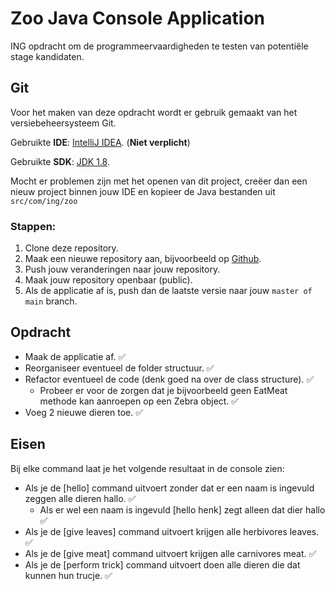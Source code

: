 ﻿# Zoo Java Console Application
ING opdracht om de programmeervaardigheden te testen van potentiële stage kandidaten.

## Git
Voor het maken van deze opdracht wordt er gebruik gemaakt van het versiebeheersysteem Git.

Gebruikte **IDE**: [IntelliJ IDEA](https://www.jetbrains.com/idea/). (**Niet verplicht**)

Gebruikte **SDK**: [JDK 1.8](https://bitbucket.org/kychu/zoo/downloads/java-1.8.0-openjdk-1.8.0.212-3.b04.redhat.windows.x86_64.zip).

Mocht er problemen zijn met het openen van dit project, creëer dan een nieuw project binnen jouw IDE en kopieer de Java bestanden uit `src/com/ing/zoo`

### Stappen:
1. Clone deze repository.
2. Maak een nieuwe repository aan, bijvoorbeeld op [Github](https://www.github.com).
3. Push jouw veranderingen naar jouw repository.
4. Maak jouw repository openbaar (public).
5. Als de applicatie af is, push dan de laatste versie naar jouw `master of main` branch.

## Opdracht
- Maak de applicatie af. ✅
- Reorganiseer eventueel de folder structuur. ✅
- Refactor eventueel de code (denk goed na over de class structure). ✅
	- Probeer er voor de zorgen dat je bijvoorbeeld geen EatMeat methode kan aanroepen op een Zebra object. ✅
- Voeg 2 nieuwe dieren toe. ✅

## Eisen
Bij elke command laat je het volgende resultaat in de console zien:
- Als je de [hello] command uitvoert zonder dat er een naam is ingevuld zeggen alle dieren hallo. ✅
	- Als er wel een naam is ingevuld [hello henk] zegt alleen dat dier hallo ✅
- Als je de [give leaves] command uitvoert krijgen alle herbivores leaves. ✅
- Als je de [give meat] command uitvoert krijgen alle carnivores meat. ✅
- Als je de [perform trick] command uitvoert doen alle dieren die dat kunnen hun trucje. ✅
